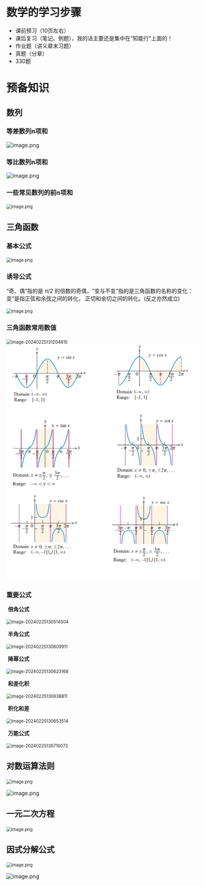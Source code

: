 # 数学的学习步骤

- 课前预习（10页左右）
- 课后复习（笔记、例题），我的话主要还是集中在“知能行”上面的！
- 作业题（讲义章末习题）
- 真题（分章）
- 330题

# 预备知识

## 数列

### 等差数列n项和

![image.png](https://cdn.jsdelivr.net/gh/soft-air/HigherMathematics@main/1.PreliminaryKnowledge/image/202402252328357.png)

### 等比数列n项和

![image.png](https://cdn.jsdelivr.net/gh/soft-air/HigherMathematics@main/1.PreliminaryKnowledge/image/202402252328359.png)

### 一些常见数列的前n项和

<img src="https://cdn.jsdelivr.net/gh/soft-air/HigherMathematics@main/1.PreliminaryKnowledge/image/202402252328360.png" alt="image.png" style="zoom:80%;" />

## 三角函数

### **基本公式**

<img src="https://cdn.jsdelivr.net/gh/soft-air/HigherMathematics@main/1.PreliminaryKnowledge/image/202402252328361.png" alt="image.png" style="zoom:80%;" />

### **诱导公式**

“奇、偶”指的是 $\pi/2$ 的倍数的奇偶，“变与不变”指的是三角函数的名称的变化：变”是指正弦和余弦之间的转化， 正切和余切之间的转化。(反之亦然成立)

<img src="https://cdn.jsdelivr.net/gh/soft-air/HigherMathematics@main/1.PreliminaryKnowledge/image/202402252328362.png" alt="image.png" style="zoom:80%;" />

### **三角函数常用数值**

<img src="https://cdn.jsdelivr.net/gh/soft-air/HigherMathematics@main/1.PreliminaryKnowledge/image/202402252328363.png" alt="image-20240225131204615" style="zoom:80%;" />

<img src="https://github.com/soft-air/HigherMathematics/blob/main/1.PreliminaryKnowledge/image/202402252304410.jpg" alt="img" style="zoom:80%;" />

### **重要公式**

​	**倍角公式**

<img src="https://cdn.jsdelivr.net/gh/soft-air/HigherMathematics@main/1.PreliminaryKnowledge/image/202402252328364.png" alt="image-20240225130514504" style="zoom:80%;" />

​	**半角公式**

<img src="https://cdn.jsdelivr.net/gh/soft-air/HigherMathematics@main/1.PreliminaryKnowledge/image/202402252328365.png" alt="image-20240225130609911" style="zoom:80%;" />

​	**降幂公式**

<img src="https://cdn.jsdelivr.net/gh/soft-air/HigherMathematics@main/1.PreliminaryKnowledge/image/202402252328366.png" alt="image-20240225130623168" style="zoom:80%;" />

​	**和差化积**

<img src="https://cdn.jsdelivr.net/gh/soft-air/HigherMathematics@main/1.PreliminaryKnowledge/image/202402252328367.png" alt="image-20240225130638811" style="zoom:80%;" />

​	**积化和差**

<img src="https://cdn.jsdelivr.net/gh/soft-air/HigherMathematics@main/1.PreliminaryKnowledge/image/202402252328368.png" alt="image-20240225130653514" style="zoom:80%;" />

​	**万能公式**

<img src="https://cdn.jsdelivr.net/gh/soft-air/HigherMathematics@main/1.PreliminaryKnowledge/image/202402252328369.png" alt="image-20240225130710073" style="zoom:80%;" />

## 对数运算法则

<img src="https://cdn.jsdelivr.net/gh/soft-air/HigherMathematics@main/1.PreliminaryKnowledge/image/202402252328370.png" alt="image.png" style="zoom:80%;" />

![image.png](https://cdn.jsdelivr.net/gh/soft-air/HigherMathematics@main/1.PreliminaryKnowledge/image/202402252328371.png)

## 一元二次方程

<img src="https://cdn.jsdelivr.net/gh/soft-air/HigherMathematics@main/1.PreliminaryKnowledge/image/202402252328372.png" alt="image.png" style="zoom:80%;" />

## 因式分解公式

<img src="https://cdn.jsdelivr.net/gh/soft-air/HigherMathematics@main/1.PreliminaryKnowledge/image/202402252328373.png" alt="image.png" style="zoom:80%;" />

![image.png](https://cdn.jsdelivr.net/gh/soft-air/HigherMathematics@main/1.PreliminaryKnowledge/image/202402252328374.png)

